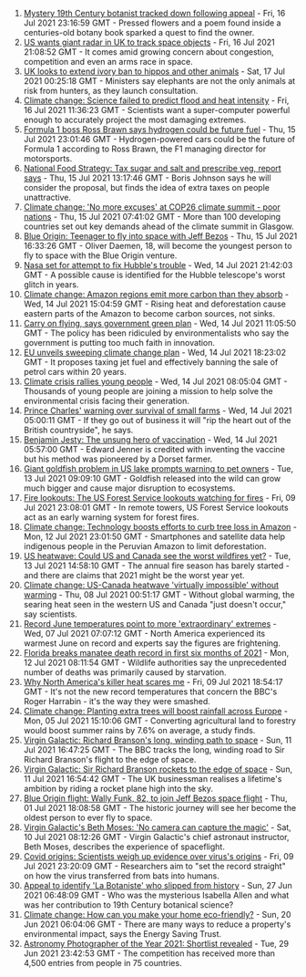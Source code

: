 1. [Mystery 19th Century botanist tracked down following appeal](https://www.bbc.co.uk/news/science-environment-57847727) - Fri, 16 Jul 2021 23:16:59 GMT - Pressed flowers and a poem found inside a centuries-old botany book sparked a quest to find the owner.
2. [US wants giant radar in UK to track space objects](https://www.bbc.co.uk/news/uk-57866734) - Fri, 16 Jul 2021 21:08:52 GMT - It comes amid growing concern about congestion, competition and even an arms race in space.
3. [UK looks to extend ivory ban to hippos and other animals](https://www.bbc.co.uk/news/uk-politics-57867935) - Sat, 17 Jul 2021 00:25:18 GMT - Ministers say elephants are not the only animals at risk from hunters, as they launch consultation.
4. [Climate change: Science failed to predict flood and heat intensity](https://www.bbc.co.uk/news/science-environment-57863205) - Fri, 16 Jul 2021 11:36:23 GMT - Scientists want a super-computer powerful enough to accurately project the most damaging extremes.
5. [Formula 1 boss Ross Brawn says hydrogen could be future fuel](https://www.bbc.co.uk/sport/formula1/57842205) - Thu, 15 Jul 2021 23:01:46 GMT - Hydrogen-powered cars could be the future of Formula 1 according to Ross Brawn, the F1 managing director for motorsports.
6. [National Food Strategy: Tax sugar and salt and prescribe veg, report says](https://www.bbc.co.uk/news/uk-57838103) - Thu, 15 Jul 2021 13:17:46 GMT - Boris Johnson says he will consider the proposal, but finds the idea of extra taxes on people unattractive.
7. [Climate change: 'No more excuses' at COP26 climate summit - poor nations](https://www.bbc.co.uk/news/science-environment-57839368) - Thu, 15 Jul 2021 07:41:02 GMT - More than 100 developing countries set out key demands ahead of the climate summit in Glasgow.
8. [Blue Origin: Teenager to fly into space with Jeff Bezos](https://www.bbc.co.uk/news/world-us-canada-57855650) - Thu, 15 Jul 2021 16:33:26 GMT - Oliver Daemen, 18, will become the youngest person to fly to space with the Blue Origin venture.
9. [Nasa set for attempt to fix Hubble's trouble](https://www.bbc.co.uk/news/science-environment-57844454) - Wed, 14 Jul 2021 21:42:03 GMT - A possible cause is identified for the Hubble telescope's worst glitch in years.
10. [Climate change: Amazon regions emit more carbon than they absorb](https://www.bbc.co.uk/news/science-environment-57839364) - Wed, 14 Jul 2021 15:04:59 GMT - Rising heat and deforestation cause eastern parts of the Amazon to become carbon sources, not sinks.
11. [Carry on flying, says government green plan](https://www.bbc.co.uk/news/business-57830168) - Wed, 14 Jul 2021 11:05:50 GMT - The policy has been ridiculed by environmentalists who say the government is putting too much faith in innovation.
12. [EU unveils sweeping climate change plan](https://www.bbc.co.uk/news/world-europe-57833807) - Wed, 14 Jul 2021 18:23:02 GMT - It proposes taxing jet fuel and effectively banning the sale of petrol cars within 20 years.
13. [Climate crisis rallies young people](https://www.bbc.co.uk/news/science-environment-57827178) - Wed, 14 Jul 2021 08:05:04 GMT - Thousands of young people are joining a mission to help solve the environmental crisis facing their generation.
14. [Prince Charles' warning over survival of small farms](https://www.bbc.co.uk/news/uk-57826560) - Wed, 14 Jul 2021 05:00:11 GMT - If they go out of business it will "rip the heart out of the British countryside", he says.
15. [Benjamin Jesty: The unsung hero of vaccination](https://www.bbc.co.uk/news/uk-england-dorset-57460445) - Wed, 14 Jul 2021 05:57:00 GMT - Edward Jenner is credited with inventing the vaccine but his method was pioneered by a Dorset farmer.
16. [Giant goldfish problem in US lake prompts warning to pet owners](https://www.bbc.co.uk/news/world-us-canada-57816922) - Tue, 13 Jul 2021 09:09:10 GMT - Goldfish released into the wild can grow much bigger and cause major disruption to ecosystems.
17. [Fire lookouts: The US Forest Service lookouts watching for fires](https://www.bbc.co.uk/news/world-us-canada-57626403) - Fri, 09 Jul 2021 23:08:01 GMT - In remote towers, US Forest Service lookouts act as an early warning system for forest fires.
18. [Climate change: Technology boosts efforts to curb tree loss in Amazon](https://www.bbc.co.uk/news/science-environment-57807544) - Mon, 12 Jul 2021 23:01:50 GMT - Smartphones and satellite data help indigenous people in the Peruvian Amazon to limit deforestation.
19. [US heatwave: Could US and Canada see the worst wildfires yet?](https://www.bbc.co.uk/news/57770728) - Tue, 13 Jul 2021 14:58:10 GMT - The annual fire season has barely started - and there are claims that 2021 might be the worst year yet.
20. [Climate change: US-Canada heatwave 'virtually impossible' without warming](https://www.bbc.co.uk/news/science-environment-57751918) - Thu, 08 Jul 2021 00:51:17 GMT - Without global warming, the searing heat seen in the western US and Canada "just doesn't occur," say scientists.
21. [Record June temperatures point to more 'extraordinary' extremes](https://www.bbc.co.uk/news/science-environment-57742482) - Wed, 07 Jul 2021 07:07:12 GMT - North America experienced its warmest June on record and experts say the figures are frightening.
22. [Florida breaks manatee death record in first six months of 2021](https://www.bbc.co.uk/news/world-us-canada-57802165) - Mon, 12 Jul 2021 08:11:54 GMT - Wildlife authorities say the unprecedented number of deaths was primarily caused by starvation.
23. [Why North America's killer heat scares me](https://www.bbc.co.uk/news/world-us-canada-57729502) - Fri, 09 Jul 2021 18:54:17 GMT - It's not the new record temperatures that concern the BBC's Roger Harrabin - it's the way they were smashed.
24. [Climate change: Planting extra trees will boost rainfall across Europe](https://www.bbc.co.uk/news/science-environment-57722879) - Mon, 05 Jul 2021 15:10:06 GMT - Converting agricultural land to forestry would boost summer rains by 7.6% on average, a study finds.
25. [Virgin Galactic: Richard Branson's long, winding path to space](https://www.bbc.co.uk/news/science-environment-57798167) - Sun, 11 Jul 2021 16:47:25 GMT - The BBC tracks the long, winding road to Sir Richard Branson's flight to the edge of space.
26. [Virgin Galactic: Sir Richard Branson rockets to the edge of space](https://www.bbc.co.uk/news/science-environment-57797297) - Sun, 11 Jul 2021 16:54:42 GMT - The UK businessman realises a lifetime's ambition by riding a rocket plane high into the sky.
27. [Blue Origin flight: Wally Funk, 82, to join Jeff Bezos space flight](https://www.bbc.co.uk/news/world-us-canada-57686654) - Thu, 01 Jul 2021 18:08:58 GMT - The historic journey will see her become the oldest person to ever fly to space.
28. [Virgin Galactic's Beth Moses: 'No camera can capture the magic'](https://www.bbc.co.uk/news/science-environment-57788517) - Sat, 10 Jul 2021 08:12:26 GMT - Virgin Galactic's chief astronaut instructor, Beth Moses, describes the experience of spaceflight.
29. [Covid origins: Scientists weigh up evidence over virus's origins](https://www.bbc.co.uk/news/science-environment-57782955) - Fri, 09 Jul 2021 23:20:09 GMT - Researchers aim to "set the record straight" on how the virus transferred from bats into humans.
30. [Appeal to identify 'La Botaniste' who slipped from history](https://www.bbc.co.uk/news/science-environment-57601841) - Sun, 27 Jun 2021 06:48:09 GMT - Who was the mysterious Isabella Allen and what was her contribution to 19th Century botanical science?
31. [Climate change: How can you make your home eco-friendly?](https://www.bbc.co.uk/news/uk-wales-57226425) - Sun, 20 Jun 2021 06:04:06 GMT - There are many ways to reduce a property's environmental impact, says the Energy Saving Trust.
32. [Astronomy Photographer of the Year 2021: Shortlist revealed](https://www.bbc.co.uk/news/in-pictures-57653901) - Tue, 29 Jun 2021 23:42:53 GMT - The competition has received more than 4,500 entries from people in 75 countries.
